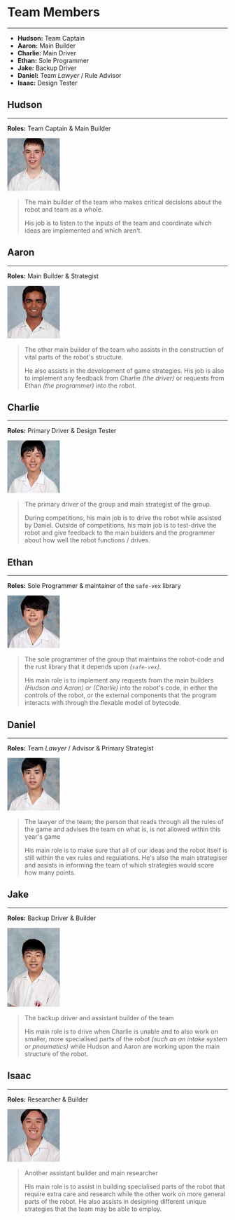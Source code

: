 # Team Members
---
- **Hudson:** Team Captain
- **Aaron:** Main Builder
- **Charlie:** Main Driver
- **Ethan:** Sole Programmer
- **Jake:** Backup Driver
- **Daniel:** Team *Lawyer* / Rule Advisor
- **Isaac:** Design Tester

## Hudson
---
**Roles:** Team Captain & Main Builder

![](assets/team-members/Hudson.jpg)

> The main builder of the team who makes critical decisions about the robot and team as a whole.
>
> His job is to listen to the inputs of the team and coordinate which ideas are implemented and which aren't.

## Aaron
---
**Roles:** Main Builder & Strategist

![](assets/team-members/Aaron.jpg)

> The other main builder of the team who assists in the construction of vital parts of the robot's structure.
>
> He also assists in the development of game strategies.
> His job is also to implement any feedback from Charlie *(the driver)* or requests from Ethan *(the programmer)* into the robot.

## Charlie
---
**Roles:** Primary Driver & Design Tester

![](assets/team-members/Charlie.jpg)

> The primary driver of the group and main strategist of the group.
>
> During competitions, his main job is to drive the robot while assisted by Daniel.
> Outside of competitions, his main job is to test-drive the robot and give feedback to the main builders and the programmer about how well the robot functions / drives.

## Ethan
---
**Roles:** Sole Programmer & maintainer of the `safe-vex` library

![](assets/team-members/Ethan.jpg)

> The sole programmer of the group that maintains the robot-code and the rust library that it depends upon *(`safe-vex`)*.
>
> His main role is to implement any requests from the main builders *(Hudson and Aaron)* or *(Charlie)* into the robot's code, in either the controls of the robot, or the external components that the program interacts with through the flexable model of bytecode.

## Daniel
---
**Roles:** Team *Lawyer* / Advisor & Primary Strategist

![](assets/team-members/Daniel.jpg)

> The lawyer of the team; the person that reads through all the rules of the game and advises the team on what is, is not allowed within this year's game
>
> His main role is to make sure that all of our ideas and the robot itself is still within the vex rules and regulations.
> He's also the main strategiser and assists in informing the team of which strategies would score how many points.

## Jake
---
**Roles:** Backup Driver & Builder

![](assets/team-members/Jake.webp)

> The backup driver and assistant builder of the team
>
> His main role is to drive when Charlie is unable and to also work on smaller, more specialised parts of the robot *(such as an intake system or pneumatics)* while Hudson and Aaron are working upon the main structure of the robot.

## Isaac
---
**Roles:** Researcher & Builder

![](assets/team-members/Isaac.jpg)

> Another assistant builder and main researcher
>
> His main role is to assist in building specialised parts of the robot that require extra care and research while the other work on more general parts of the robot.
> He also assists in designing different unique strategies that the team may be able to employ.
